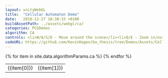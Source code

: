 ```yaml
---
layout: unityWebGL
title:  "Cellular Automaton Demo"
date:   2018-12-27 18:38:15 +0100
buildAssetPath: ../assets/webgl/ca/
categories: PCGDemos
algorithm: CA
controls: <li>W/A/S/D - Move around the scene</li><li>Q/E - Zoom in/out</li><li>Space - Center cam</li>
codeURL: https://github.com/KevinHagen/ba_thesis/tree/Demos/Assets/CellularAutomata
---
```

<table>
{% for item in site.data.algorithmParams.ca %}
    <tr>
        <td style="max-width: 40%">{{item[0]}}</td> <td style="max-width: 40%">{{item[1]}}</td>  
    </tr>
{% endfor %}  
</table>